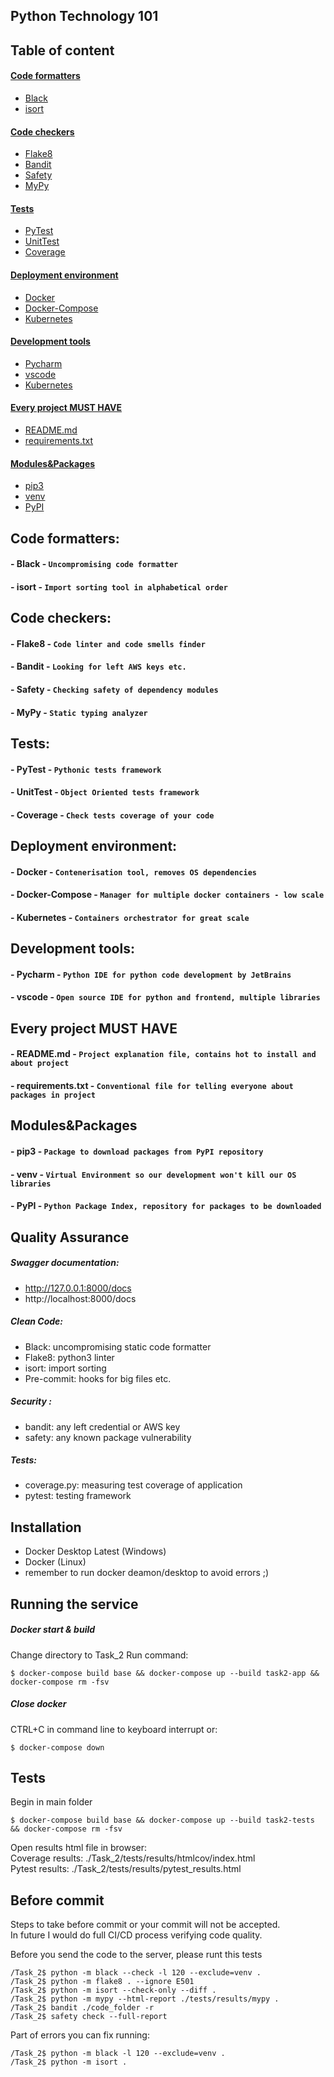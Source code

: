 ## Python Technology 101<br>

## Table of content

#### [Code formatters](#code-formatters)

- [Black](#--black)
- [isort](#--isort)

#### [Code checkers](#code-checkers)

- [Flake8](#--flake8)
- [Bandit](#--bandit)
- [Safety](#--safety)
- [MyPy](#--mypy)

#### [Tests](#tests)

- [PyTest](#--pytest)
- [UnitTest](#--unittest)
- [Coverage](#--coverage)

#### [Deployment environment](#deployment-environment)

- [Docker](#--docker)
- [Docker-Compose](#--docker-compose)
- [Kubernetes](#--kubernetes)

#### [Development tools](#development-tools)

- [Pycharm](#--pycharm)
- [vscode](#--vscode)
- [Kubernetes](#--kubernetes)

#### [Every project MUST HAVE](#every-project-must-have)

- [README.md](#--readmemd)
- [requirements.txt](#--requirementstxt)

#### [Modules&Packages](#modulespackages)

- [pip3](#--pip3)
- [venv](#--venv)
- [PyPI](#--pypi)

## Code formatters:

#### - Black - `Uncompromising code formatter`

#### - isort - `Import sorting tool in alphabetical order`

## Code checkers:

#### - Flake8 - `Code linter and code smells finder`

#### - Bandit - `Looking for left AWS keys etc.`

#### - Safety - `Checking safety of dependency modules`

#### - MyPy - `Static typing analyzer`

## Tests:

#### - PyTest - `Pythonic tests framework`

#### - UnitTest - `Object Oriented tests framework`

#### - Coverage - `Check tests coverage of your code`

## Deployment environment:

#### - Docker - `Contenerisation tool, removes OS dependencies`

#### - Docker-Compose - `Manager for multiple docker containers - low scale`

#### - Kubernetes - `Containers orchestrator for great scale`

## Development tools:

#### - Pycharm - `Python IDE for python code development by JetBrains`

#### - vscode - `Open source IDE for python and frontend, multiple libraries`

## Every project **MUST HAVE**

#### - README.md - `Project explanation file, contains hot to install and about project`

#### - requirements.txt - `Conventional file for telling everyone about packages in project`

## Modules&Packages

#### - pip3 - `Package to download packages from PyPI repository`

#### - venv - `Virtual Environment so our development won't kill our OS libraries`

#### - PyPI - `Python Package Index, repository for packages to be downloaded`

## Quality Assurance

##### Swagger documentation:

- http://127.0.0.1:8000/docs
- http://localhost:8000/docs

##### Clean Code:

- Black: uncompromising static code formatter
- Flake8: python3 linter
- isort: import sorting
- Pre-commit: hooks for big files etc.

##### Security :

- bandit: any left credential or AWS key
- safety: any known package vulnerability

##### Tests:

- coverage.py: measuring test coverage of application
- pytest: testing framework

## Installation

- Docker Desktop Latest (Windows)
- Docker (Linux)
- remember to run docker deamon/desktop to avoid errors ;)

## Running the service

##### Docker start & build

Change directory to Task_2 Run command:

```
$ docker-compose build base && docker-compose up --build task2-app && docker-compose rm -fsv
```

##### Close docker

CTRL+C in command line to keyboard interrupt or:

```
$ docker-compose down
```

## Tests

Begin in main folder

```
$ docker-compose build base && docker-compose up --build task2-tests && docker-compose rm -fsv
```

Open results html file in browser:<br>
Coverage results: ./Task_2/tests/results/htmlcov/index.html<br>
Pytest results: ./Task_2/tests/results/pytest_results.html<br>

## Before commit

Steps to take before commit or your commit will not be accepted.<br>
In future I would do full CI/CD process verifying code quality.<br>

Before you send the code to the server, please runt this tests

```
/Task_2$ python -m black --check -l 120 --exclude=venv .
/Task_2$ python -m flake8 . --ignore E501
/Task_2$ python -m isort --check-only --diff .
/Task_2$ python -m mypy --html-report ./tests/results/mypy .
/Task_2$ bandit ./code_folder -r
/Task_2$ safety check --full-report
```

Part of errors you can fix running:

```
/Task_2$ python -m black -l 120 --exclude=venv .
/Task_2$ python -m isort .
```

